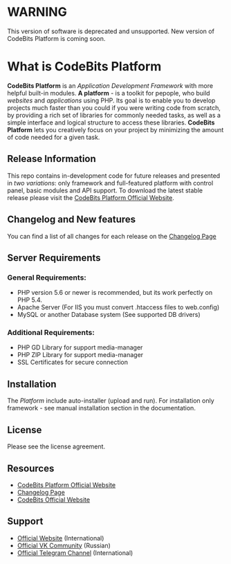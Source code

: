 # WARNING
This version of software is deprecated and unsupported. New version of CodeBits Platform is coming soon.

# What is CodeBits Platform
<b>CodeBits Platform</b> is an <i>Application Development Framework</i> with more helpful built-in modules. <b>A platform</b> - is a toolkit for pepople, who build <i>websites</i> and <i>applications</i> using PHP. Its goal is to enable you to develop projects much faster than you could if you were writing code from scratch, by providing a rich set of libraries for commonly needed tasks, as well as a simple interface and logical structure to access these libraries. <b>CodeBits Platform</b> lets you creatively focus on your project by minimizing the amount of code needed for a given task.

## Release Information
This repo contains in-development code for future releases and presented in <i>two variations</i>: only framework and full-featured platform with control panel, basic modules and API support. To download the latest stable release please visit the <a href="https://platform.cdbits.net/">CodeBits Platform Official Website</a>.

## Changelog and New features
You can find a list of all changes for each release on the <a href="https://platform.cdbits.net/changelog/">Changelog Page</a>

## Server Requirements
### General Requirements:
- PHP version 5.6 or newer is recommended, but its work perfectly on PHP 5.4.
- Apache Server (For IIS you must convert .htaccess files to web.config)
- MySQL or another Database system (See supported DB drivers)

### Additional Requirements:
- PHP GD Library for support media-manager
- PHP ZIP Library for support media-manager
- SSL Certificates for secure connection

## Installation
The <i>Platform</i> include auto-installer (upload and run). For installation only framework - see manual installation section in the documentation.

## License
Please see the license agreement.

## Resources
- <a href="https://platform.cdbits.net/">CodeBits Platform Official Website</a>
- <a href="https://platform.cdbits.net/changelog/">Changelog Page</a>
- <a href="https://cdbits.net/" target="blank">CodeBits Official Website</a>

## Support
- <a href="https://cdbits.net/" target="blank">Official Website</a> (International)
- <a href="https://vk.com/codebits" target="blank">Official VK Community</a> (Russian)
- <a href="https://t.me/codebits" target="blank">Official Telegram Channel</a> (International)
